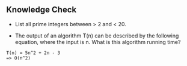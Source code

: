 ## Knowledge Check

- List all prime integers between > 2 and < 20.

- The output of an algorithm T(n) can be described by the following equation, where the input is n. What is this algorithm running time?
```
T(n) = 5n^2 + 2n - 3
=> O(n^2)
```
